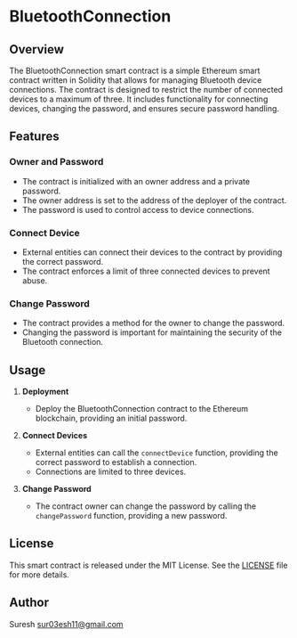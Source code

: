 # BluetoothConnection 

## Overview

The BluetoothConnection smart contract is a simple Ethereum smart contract written in Solidity that allows for managing Bluetooth device connections. The contract is designed to restrict the number of connected devices to a maximum of three. It includes functionality for connecting devices, changing the password, and ensures secure password handling.

## Features

### Owner and Password

- The contract is initialized with an owner address and a private password.
- The owner address is set to the address of the deployer of the contract.
- The password is used to control access to device connections.

### Connect Device

- External entities can connect their devices to the contract by providing the correct password.
- The contract enforces a limit of three connected devices to prevent abuse.

### Change Password

- The contract provides a method for the owner to change the password.
- Changing the password is important for maintaining the security of the Bluetooth connection.

## Usage

1. **Deployment**
   - Deploy the BluetoothConnection contract to the Ethereum blockchain, providing an initial password.

2. **Connect Devices**
   - External entities can call the `connectDevice` function, providing the correct password to establish a connection.
   - Connections are limited to three devices.

3. **Change Password**
   - The contract owner can change the password by calling the `changePassword` function, providing a new password.


## License

This smart contract is released under the MIT License. See the [LICENSE](./LICENSE) file for more details.

## Author 
Suresh
sur03esh11@gmail.com
